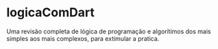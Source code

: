 # logicaComDart
 Uma revisão completa de lógica de programação e algorítimos dos mais simples aos mais complexos, para extimular a pratica.
